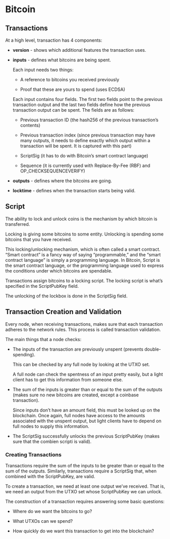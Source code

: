 # Bitcoin

## Transactions

At a high level, transaction has 4 components:

- **version** - shows which additional features the transaction uses.

- **inputs** - defines what bitcoins are being spent.

    Each input needs two things:
    
    - A reference to bitcoins you received previously

    - Proof that these are yours to spend (uses ECDSA)

    Each input contains four fields. The first two fields point to the previous transaction output and the last two fields define how the previous transaction output can be spent. The fields are as follows:

    - Previous transaction ID (the hash256 of the previous transaction’s contents)

    - Previous transaction index (since previous transaction may have many outputs, it needs to define exactly which output within a transaction will be spent. It is captured with this part)
    
    - ScriptSig (it has to do with Bitcoin’s smart contract language)
    
    - Sequence (it is currently used with Replace-By-Fee (RBF) and OP_CHECKSEQUENCEVERIFY)

- **outputs** - defines where the bitcoins are going.

- **locktime** - defines when the transaction starts being valid.

## Script

The ability to lock and unlock coins is the mechanism by which bitcoin is transferred.

Locking is giving some bitcoins to some entity. Unlocking is spending some bitcoins that you have received.

This locking/unlocking mechanism, which is often called a smart contract. “Smart contract” is a fancy way of saying “programmable,” and the “smart contract language” is simply a programming language. In Bitcoin, Script is the smart contract language, or the programming language used to express the conditions under which bitcoins are spendable.

Transactions assign bitcoins to a locking script. The locking script is what’s specified in the ScriptPubKey field.

The unlocking of the lockbox is done in the ScriptSig field.

## Transaction Creation and Validation

Every node, when receiving transactions, makes sure that each transaction adheres to the network rules. This process is called transaction validation.

The main things that a node checks:

- The inputs of the transaction are previously unspent (prevents double-spending).

    This can be checked by any full node by looking at the UTXO set.

    A full node can check the spentness of an input pretty easily, but a light client has to get this information from someone else.

- The sum of the inputs is greater than or equal to the sum of the outputs (makes sure no new bitcoins are created, except a coinbase transaction).

    Since inputs don’t have an amount field, this must be looked up on the blockchain. Once again, full nodes have access to the amounts associated with the unspent output, but light clients have to depend on full nodes to supply this information.

- The ScriptSig successfully unlocks the previous ScriptPubKey (makes sure that the combien scripti is valid).

### Creating Transactions

Transactions require the sum of the inputs to be greater than or equal to the sum of the outputs. Similarly, transactions require a ScriptSig that, when combined with the ScriptPubKey, are valid.

To create a transaction, we need at least one output we’ve received. That is, we need an output from the UTXO set whose ScriptPubKey we can unlock.

The construction of a transaction requires answering some basic questions:

- Where do we want the bitcoins to go?

- What UTXOs can we spend?

- How quickly do we want this transaction to get into the blockchain?


